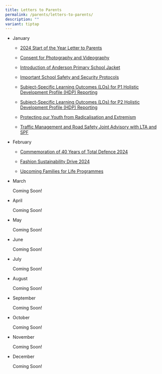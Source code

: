 ```yaml
---
title: Letters to Parents
permalink: /parents/letters-to-parents/
description: ""
variant: tiptap
---
```

<ul>
<li>
<p>January</p>
<ul data-tight="true" class="tight">
<li>
<p><a href="/files/2024_Start_of_the_Year_Letter_to_Parents_dated_29_Dec_23.pdf" rel="noopener noreferrer nofollow" target="_blank">2024 Start of the Year Letter to Parents</a>
</p>
</li>
<li>
<p><a href="/announcements/sites/consent-for-photography-and-videography/" rel="noopener noreferrer nofollow" target="">Consent for Photography and Videography</a>
</p>
</li>
<li>
<p><a href="/announcements/sites/anderson-school-jacket/" rel="noopener noreferrer nofollow" target="">Introduction of Anderson Primary School Jacket</a>
</p>
</li>
<li>
<p><a href="/files/2023%20Sch%20Reopening %20Letter%20to%20Parents%20P1.pdf" rel="noopener" target="_blank">Important School Safety and Security Protocols</a>
</p>
</li>
<li>
<p><a href="/files/2023%20Sch%20Reopening %20Letter%20to%20Parents%20P1.pdf" rel="noopener" target="_blank">Subject-Specific Learning Outcomes (LOs) for P1 Holistic Development Profile (HDP) Reporting</a>
</p>
</li>
<li>
<p><a href="/files/2023%20Sch%20Reopening %20Letter%20to%20Parents%20P1.pdf" rel="noopener" target="_blank">Subject-Specific Learning Outcomes (LOs) for P2 Holistic Development Profile (HDP) Reporting</a>
</p>
</li>
<li>
<p><a href="/files/2023%20Sch%20Reopening %20Letter%20to%20Parents%20P1.pdf" rel="noopener" target="_blank">Protecting our Youth from Radicalisation and Extremism</a>
</p>
</li>
<li>
<p><a href="/files/2023%20Sch%20Reopening %20Letter%20to%20Parents%20P1.pdf" rel="noopener" target="_blank">Traffic Management and Road Safety Joint Advisory with LTA and SPF</a>
</p>
</li>
</ul>
</li>
<li>
<p>February</p>
<ul data-tight="true" class="tight">
<li>
<p><a href="/announcements/sites/total-defence-2024/" rel="noopener noreferrer nofollow" target="">Commemoration of 40 Years of Total Defence 2024</a>
</p>
</li>
<li>
<p><a href="/files/2023%20Sch%20Reopening %20Letter%20to%20Parents%20P1.pdf" rel="noopener" target="_blank">Fashion Sustainability Drive 2024</a>
</p>
</li>
<li>
<p><a href="/files/2023%20Sch%20Reopening %20Letter%20to%20Parents%20P1.pdf" rel="noopener" target="_blank">Upcoming Families for Life Programmes</a>
</p>
</li>
</ul>
</li>
<li>
<p>March</p>
<p>Coming Soon!</p>
</li>
<li>
<p>April</p>
<p>Coming Soon!</p>
</li>
<li>
<p>May</p>
<p>Coming Soon!</p>
</li>
<li>
<p>June</p>
<p>Coming Soon!</p>
</li>
<li>
<p>July</p>
<p>Coming Soon!</p>
</li>
<li>
<p>August</p>
<p>Coming Soon!</p>
</li>
<li>
<p>September</p>
<p>Coming Soon!</p>
</li>
<li>
<p>October</p>
<p>Coming Soon!</p>
</li>
<li>
<p>November</p>
<p>Coming Soon!</p>
</li>
<li>
<p>December</p>
<p>Coming Soon!</p>
</li>
</ul>
<p></p>